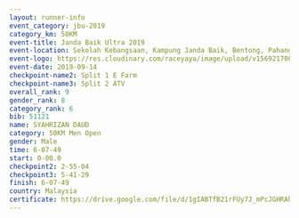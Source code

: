 ```yaml
---
layout: runner-info 
event_category: jbu-2019 
category_km: 50KM 
event-title: Janda Baik Ultra 2019
event-location: Sekolah Kebangsaan, Kampung Janda Baik, Bentong, Pahang, Malaysia 
event-logo: https://res.cloudinary.com/raceyaya/image/upload/v1569217009/logo/janda-baik_vch1pc.jpg 
event-date: 2019-09-14 
checkpoint-name2: Split 1 E Farm 
checkpoint-name3: Split 2 ATV 
overall_rank: 9
gender_rank: 8
category_rank: 6
bib: 51121
name: SYAHRIZAN DAUD
category: 50KM Men Open
gender: Male
time: 6-07-49
start: 0-00.0
checkpoint2: 2-55-04
checkpoint3: 5-41-29
finish: 6-07-49
country: Malaysia
certificate: https://drive.google.com/file/d/1gIABTfB21rFUy7J_mPcJGHRAh-h_Y-St/view?usp=sharing
---
```

